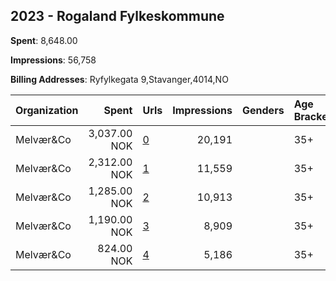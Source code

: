 ## 2023 - Rogaland Fylkeskommune 
**Spent**: 8,648.00

**Impressions**: 56,758

**Billing Addresses**: Ryfylkegata 9,Stavanger,4014,NO

|Organization|Spent|Urls|Impressions|Genders|Age Brackets|Country Codes|
|:---|---:|:---|---:|:---|:---|:---|
|Melvær&Co|3,037.00 NOK|[0](https://www.snap.com/political-ads/asset/c677b3b75d6a70bfb89b4aa023314376473544fec0dec19a9497283a1bc1f3be?mediaType=mp4)|20,191||35+|norway|
|Melvær&Co|2,312.00 NOK|[1](https://www.snap.com/political-ads/asset/58b074ca18a41c0a05100ce77a002f1929a4028284480756b09d0bca22fe69f2?mediaType=mp4)|11,559||35+|norway|
|Melvær&Co|1,285.00 NOK|[2](https://www.snap.com/political-ads/asset/a4b7c9d708fb7adbbf4e787e68498e517e13380fdb5e9d04cd19143faee972ab?mediaType=mp4)|10,913||35+|norway|
|Melvær&Co|1,190.00 NOK|[3](https://www.snap.com/political-ads/asset/0542a41c68de3210de0056702af9f9f4bb43290b966abcde7155a21bd0fa19d7?mediaType=mp4)|8,909||35+|norway|
|Melvær&Co|824.00 NOK|[4](https://www.snap.com/political-ads/asset/a9d8bc6a155b74e16210fa68626d957373912ea68ceec182cd3c894917a1f409?mediaType=mp4)|5,186||35+|norway|
